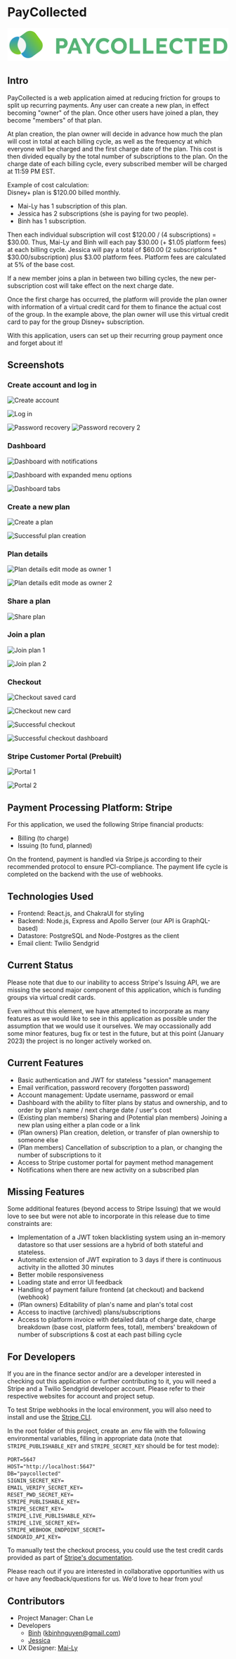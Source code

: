 # PayCollected
![PayCollected Logo](client/src/public/Pay_Collected_Logo.png)
## Intro
PayCollected is a web application aimed at reducing friction for groups to split up recurring payments. Any user can create a new plan, in effect becoming "owner" of the plan. Once other users have joined a plan, they become "members" of that plan.

At plan creation, the plan owner will decide in advance how much the plan will cost in total at each billing cycle, as well as the frequency at which everyone will be charged and the first charge date of the plan. This cost is then divided equally by the total number of subscriptions to the plan. On the charge date of each billing cycle, every subscribed member will be charged at 11:59 PM EST.

Example of cost calculation:<br>
Disney+ plan is $120.00 billed monthly.
- Mai-Ly has 1 subscription of this plan.
- Jessica has 2 subscriptions (she is paying for two people).
- Binh has 1 subscription.<br>

Then each individual subscription will cost $120.00 / (4 subscriptions) = $30.00.
Thus, Mai-Ly and Binh will each pay $30.00 (+ $1.05 platform fees) at each billing cycle.
Jessica will pay a total of $60.00 (2 subscriptions * $30.00/subscription) plus $3.00 platform fees.
Platform fees are calculated at 5% of the base cost.

If a new member joins a plan in between two billing cycles, the new per-subscription cost will take effect on the next charge date.

Once the first charge has occurred, the platform will provide the plan owner with information of a virtual credit card for them to finance the actual cost of the group. In the example above, the plan owner will use this virtual credit card to pay for the group Disney+ subscription.

With this application, users can set up their recurring group payment once and forget about it!

## Screenshots
### Create account and log in
![Create account](https://i.imgur.com/ubR8DQ0.jpg)

![Log in](https://i.imgur.com/2uZycug.jpg)

![Password recovery](https://i.imgur.com/uyPW617.jpg)
![Password recovery 2](https://i.imgur.com/fPNIbFA.jpg)


### Dashboard
![Dashboard with notifications](https://i.imgur.com/OZVGeHd.jpg)

![Dashboard with expanded menu options](https://i.imgur.com/p0qYV0F.jpg)

![Dashboard tabs](https://i.imgur.com/egTdGCZ.jpg)


### Create a new plan
![Create a plan](https://i.imgur.com/bQqO58H.jpg)

![Successful plan creation](https://i.imgur.com/B92sbE7.jpg)


### Plan details
![Plan details edit mode as owner 1](https://i.imgur.com/pnouOlh.jpg)

![Plan details edit mode as owner 2](https://i.imgur.com/4NHCNGP.jpg)


### Share a plan
![Share plan](https://i.imgur.com/2cKa671.jpg)


### Join a plan
![Join plan 1](https://i.imgur.com/kure3Gt.jpg)

![Join plan 2](https://i.imgur.com/HoG3XkQ.jpg)


### Checkout
![Checkout saved card](https://i.imgur.com/7THqKJy.jpg)

![Checkout new card](https://i.imgur.com/LgmUJBH.jpg)

![Successful checkout](https://i.imgur.com/jf1b4Kz.jpg)

![Successful checkout dashboard](https://i.imgur.com/39aJxkf.jpg)


### Stripe Customer Portal (Prebuilt)
![Portal 1](https://i.imgur.com/htqHsiM.jpg)

![Portal 2](https://i.imgur.com/iMPFb3z.jpg)


## Payment Processing Platform: Stripe
For this application, we used the following Stripe financial products:
- Billing (to charge)
- Issuing (to fund, planned)

On the frontend, payment is handled via Stripe.js according to their recommended protocol to ensure PCI-compliance. The payment life cycle is completed on the backend with the use of webhooks.

## Technologies Used
- Frontend: React.js, and ChakraUI for styling
- Backend: Node.js, Express and Apollo Server (our API is GraphQL-based)
- Datastore: PostgreSQL and Node-Postgres as the client
- Email client: Twilio Sendgrid

## Current Status
Please note that due to our inability to access Stripe's Issuing API, we are missing the second major component of this application, which is funding groups via virtual credit cards.

Even without this element, we have attempted to incorporate as many features as we would like to see in this application as possible under the assumption that we would use it ourselves. We may occassionally add some minor features, bug fix or test in the future, but at this point (January 2023) the project is no longer actively worked on.

## Current Features
- Basic authentication and JWT for stateless "session" management
- Email verification, password recovery (forgotten password)
- Account management: Update username, password or email
- Dashboard with the ability to filter plans by status and ownership, and to order by plan's name / next charge date / user's cost
- (Existing plan members) Sharing and (Potential plan members) Joining a new plan using either a plan code or a link
- (Plan owners) Plan creation, deletion, or transfer of plan ownership to someone else
- (Plan members) Cancellation of subscription to a plan, or changing the number of subscriptions to it
- Access to Stripe customer portal for payment method management
- Notifications when there are new activity on a subscribed plan

## Missing Features
Some additional features (beyond access to Stripe Issuing) that we would love to see but were not able to incorporate in this release due to time constraints are:
- Implementation of a JWT token blacklisting system using an in-memory datastore so that user sessions are a hybrid of both stateful and stateless.
- Automatic extension of JWT expiration to 3 days if there is continuous activity in the allotted 30 minutes
- Better mobile responsiveness
- Loading state and error UI feedback
- Handling of payment failure frontend (at checkout) and backend (webhook)
- (Plan owners) Editability of plan's name and plan's total cost
- Access to inactive (archived) plans/subscriptions
- Access to platform invoice with detailed data of charge date, charge breakdown (base cost, platform fees, total), members' breakdown of number of subscriptions & cost at each past billing cycle

## For Developers
If you are in the finance sector and/or are a developer interested in checking out this application or further contributing to it, you will need a Stripe and a Twilio Sendgrid developer account. Please refer to their respective websites for account and project setup.

To test Stripe webhooks in the local environment, you will also need to install and use the [Stripe CLI](https://stripe.com/docs/stripe-cli/overview).

In the root folder of this project, create an .env file with the following environmental variables, filling in appropriate data (note that `STRIPE_PUBLISHABLE_KEY` and `STRIPE_SECRET_KEY` should be for test mode):
```
PORT=5647
HOST="http://localhost:5647"
DB="paycollected"
SIGNIN_SECRET_KEY=
EMAIL_VERIFY_SECRET_KEY=
RESET_PWD_SECRET_KEY=
STRIPE_PUBLISHABLE_KEY=
STRIPE_SECRET_KEY=
STRIPE_LIVE_PUBLISHABLE_KEY=
STRIPE_LIVE_SECRET_KEY=
STRIPE_WEBHOOK_ENDPOINT_SECRET=
SENDGRID_API_KEY=
```

To manually test the checkout process, you could use the test credit cards provided as part of [Stripe's documentation](https://stripe.com/docs/testing).

Please reach out if you are interested in collaborative opportunities with us or have any feedback/questions for us. We'd love to hear from you!

## Contributors
- Project Manager: Chan Le
- Developers
  - [Binh](https://github.com/kbinhnguyen) (kbinhnguyen@gmail.com)
  - [Jessica](https://www.linkedin.com/in/jessica-chen-md/)
- UX Designer: [Mai-Ly](https://www.linkedin.com/in/mai-lywinn/)
